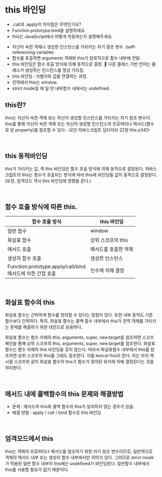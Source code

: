 # this 바인딩

- .call과 .apply의 차이점은 무엇인가요?
- Function.prototype.bind을 설명하세요.
- this는 JavaScript에서 어떻게 작동하는지 설명해주세요.

* 자신이 속한 객체나 생성한 인스턴스를 가리키는 자기 참조 변수. (self-referencing variable)
* 함수를 호출하면 arguments 객체와 this가 암묵적으로 함수 내부에 전달.
* this 바인딩은 함수 호출 방식에 의해 동적으로 결정.
  🚨 다른 클래스 기반 언어는 클래스가 생성하는 인스턴스를 항상 가리킴.
* this 바인딩 : 식별자와 값을 연결하는 과정.
* 전역에서 this는 window.
* strict mode일 때 일 반 내부함수 내에서는 undefined.

## this란?

this는 자신이 속한 객체 또는 자신이 생성할 인스턴스를 가리키는 자기 참조 변수다.
this를 통해 자신이 속한 객체 또는 자신이 생성할 인스턴스의 프로퍼티나 메서드(함수로 된 property)를 참조할 수 있다. -모던 자바스크립트 딥다이브 22장 this p343-

<br>

## this 동적바인딩

this가 가리키는 값, 즉 this 바인딩은 함수 호출 방식에 의해 동적으로 결정된다.
자바스크립트의 this는 함수가 호출되는 방식에 따라 this에 바인딩될 값이 동적으로 결정된다. (또한, 엄격모드 역시 this 바인딩에 영향을 준다.)

<br>

## 함수 호출 방식에 따른 this.

| 함수 호출 방식                                                 | this 바인딩          |
| -------------------------------------------------------------- | -------------------- |
| 일반 함수                                                      | window               |
| 화살표 함수                                                    | 상위 스코프의 this   |
| 메서드 호출                                                    | 메서드를 호출한 객체 |
| 생성자 함수 호출                                               | 생성한 인스턴스      |
| Function.prototype.apply/call/bind<br> 메서드에 의한 간접 호출 | 인수에 의해 결정     |

<br>

## 화살표 함수의 this

화살표 함수는 간략하게 함수를 정의할 수 있다는 장점이 있다. 또한 내부 동작도 기존 함수보다 간략하다.
특히, 화살표 함수는 콜백 함수 내부에서 this가 전역 객체를 가리키는 문제를 해결하기 위한 대안으로 유용하다.

화살표 함수는 함수 자체의 this, arguments, super, new.target을 참조하면 스코프체인을 통해 상위 스코프의 this, arguments, super, new.target를 참조한다.
화살표 함수는 함수 자체의 this 바인딩을 갖지 않는다. 따라서 화살표함수 내부에서 this를 참조하면 상위 스코프의 this를 그래도 참조한다.
이를 lexical this라 한다. 이는 마치 렉시컬 스코프와 같이 화살표 함수의 this가 함수가 정의된 위치에 의해 결정된다는 것을 의미한다.

<br>

## 메서드 내에 콜백함수의 this 문제와 해결방법

- 문제 : 메서드의 this와 콜백 함수의 this가 일치하지 않는 경우가 있음.
- 해결 방법 : apply / call / bind 함수로 this 바인딩

<br>

## 엄격모드에서 this

this는 객체의 프로퍼티나 메서드를 참조하기 위한 자기 참조 변수이므로, 일반적으로 객체의 메서드 내부 또는 생성자 함수 내부에서만 의미가 있다.
그러므로 strict mode가 적용된 일반 함수 내부의 this에는 undefined가 바인딩된다. 일반함수 내부에서 this를 사용할 필요가 없기 때문이다.
